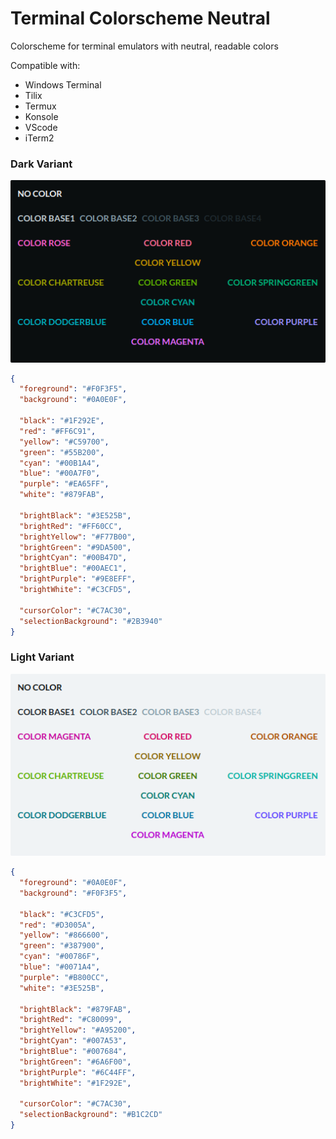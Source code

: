 # Terminal Colorscheme Neutral

Colorscheme for terminal emulators with neutral, readable colors

Compatible with:

- Windows Terminal
- Tilix
- Termux
- Konsole
- VScode
- iTerm2

### Dark Variant

![Neutral Colors](./images/neutral-colors.png)

```json
{
  "foreground": "#F0F3F5",
  "background": "#0A0E0F",

  "black": "#1F292E",
  "red": "#FF6C91",
  "yellow": "#C59700",
  "green": "#55B200",
  "cyan": "#00B1A4",
  "blue": "#00A7F0",
  "purple": "#EA65FF",
  "white": "#879FAB",

  "brightBlack": "#3E525B",
  "brightRed": "#FF60CC",
  "brightYellow": "#F77B00",
  "brightGreen": "#9DA500",
  "brightCyan": "#00B47D",
  "brightBlue": "#00AEC1",
  "brightPurple": "#9E8EFF",
  "brightWhite": "#C3CFD5",

  "cursorColor": "#C7AC30",
  "selectionBackground": "#2B3940"
}
```

### Light Variant

![Neutral Light Colors](./images/neutral-colors-light.png)

```json
{
  "foreground": "#0A0E0F",
  "background": "#F0F3F5",

  "black": "#C3CFD5",
  "red": "#D3005A",
  "yellow": "#866600",
  "green": "#387900",
  "cyan": "#00786F",
  "blue": "#0071A4",
  "purple": "#B800CC",
  "white": "#3E525B",

  "brightBlack": "#879FAB",
  "brightRed": "#C80099",
  "brightYellow": "#A95200",
  "brightCyan": "#007A53",
  "brightBlue": "#007684",
  "brightGreen": "#6A6F00",
  "brightPurple": "#6C44FF",
  "brightWhite": "#1F292E",

  "cursorColor": "#C7AC30",
  "selectionBackground": "#B1C2CD"
}
```

